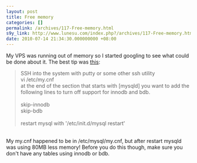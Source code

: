 ```yaml
---
layout: post
title: Free memory
categories: []
permalink: /archives/117-Free-memory.html
s9y_link: http://www.lunesu.com/index.php?/archives/117-Free-memory.html
date: 2010-07-14 21:34:30.000000000 +08:00
---
```

My VPS was running out of memory so I started googling to see what could be done about it. The best tip was <a href="http://forums.spry.com/cpanel-whm/1420-high-memory-usage-look-into-mysqld.html" title="High Memory Usage">this</a>:<br />
<blockquote>SSH into the system with putty or some other ssh utility<br />
vi /etc/my.cnf<br />
at the end of the section that starts with [mysqld] you want to add the following lines to turn off support for innodb and bdb.<br />
<br />
skip-innodb<br />
skip-bdb<br />
<br />
restart mysql with '/etc/init.d/mysql restart'</blockquote><br />
My my.cnf happened to be in /etc/mysql/my.cnf, but after restart mysqld was using 80MB less memory! Before you do this though, make sure you don't have any tables using innodb or bdb.
